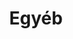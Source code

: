 ---
title: "Egyéb"
image: "cover.jpg"
style:
    background: "#1fcc92"
    color: "#fff"
weight: 0
---
